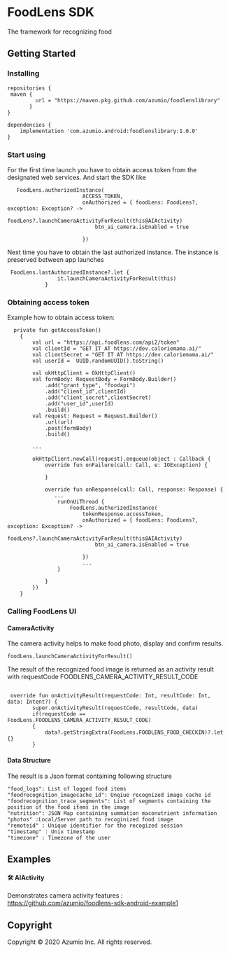 # FoodLens SDK

The framework for recognizing food

## Getting Started


### Installing

```
repositories {
 maven {
         url = "https://maven.pkg.github.com/azumio/foodlenslibrary"
       }
}

dependencies {
    implementation 'com.azumio.android:foodlenslibrary:1.0.0'
}
```

### Start using

For the first time launch you have to obtain access token from the designated web services. And start the SDK like 

```
   FoodLens.authorizedInstance(
                        ACCESS_TOKEN,
                        onAuthorized = { foodLens: FoodLens?, exception: Exception? ->
                            foodLens?.launchCameraActivityForResult(this@AIActivity)
                            btn_ai_camera.isEnabled = true

                        })
```

Next time you have to obtain the last authorized instance. The instance is preserved between app launches

```
 FoodLens.lastAuthorizedInstance?.let {
                it.launchCameraActivityForResult(this)
            } 
```

### Obtaining access token

Example how to obtain access token:

```
  private fun getAccessToken()
    {
        val url = "https://api.foodlens.com/api2/token"
        val clientId = "GET IT AT https://dev.caloriemama.ai/"
        val clientSecret = "GET IT AT https://dev.caloriemama.ai/"
        val userId =  UUID.randomUUID().toString()

        val okHttpClient = OkHttpClient()
        val formBody: RequestBody = FormBody.Builder()
            .add("grant_type", "foodapi")
            .add("client_id",clientId)
            .add("client_secret",clientSecret)
            .add("user_id",userId)
            .build()
        val request: Request = Request.Builder()
            .url(url)
            .post(formBody)
            .build()

        ...

        okHttpClient.newCall(request).enqueue(object : Callback {
            override fun onFailure(call: Call, e: IOException) {
               
            }

            override fun onResponse(call: Call, response: Response) {
               ...
                runOnUiThread {
                    FoodLens.authorizedInstance(
                        tokenResponse.accessToken,
                        onAuthorized = { foodLens: FoodLens?, exception: Exception? ->
                            foodLens?.launchCameraActivityForResult(this@AIActivity)
                            btn_ai_camera.isEnabled = true

                        })
                        ...
                }

            }
        })
    }
```


### Calling FoodLens UI

#### CameraActivity

The camera activity helps to make food photo, display and confirm results.

```
foodLens.launchCameraActivityForResult()
```

The result of the recognized food image is returned as an activity result with requestCode FOODLENS_CAMERA_ACTIVITY_RESULT_CODE

```

 override fun onActivityResult(requestCode: Int, resultCode: Int, data: Intent?) {
        super.onActivityResult(requestCode, resultCode, data)
        if(requestCode == FoodLens.FOODLENS_CAMERA_ACTIVITY_RESULT_CODE)
        {
            data?.getStringExtra(FoodLens.FOODLENS_FOOD_CHECKIN)?.let {}
        }   
```

#### Data Structure
The result is a Json format containing following structure
```
"food_logs": List of logged food items
"foodrecognition_imagecache_id": Unqiue recognized image cache id
"foodrecognition_trace_segments": List of segments containing the position of the food items in the image
"nutrition": JSON Map containing summation maconutrient information
"photos" :Local/Server path to recoginized food image
"remoteid" : Unique identifier for the recogized session
"timestamp" : Unix timestamp 
"timezone" : Timezone of the user

```


## Examples

#### :hammer_and_wrench: AIActivity

Demonstrates camera activity features : https://github.com/azumio/foodlens-sdk-android-example1


## Copyright

Copyright © 2020 Azumio Inc. All rights reserved.
